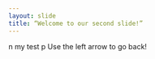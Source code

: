 ```yaml
---
layout: slide
title: “Welcome to our second slide!”
---
```

n my test p
Use the left arrow to go back!
 
